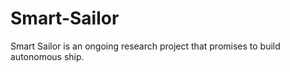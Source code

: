 # Smart-Sailor


Smart Sailor is an ongoing research project that promises to build autonomous ship. 

